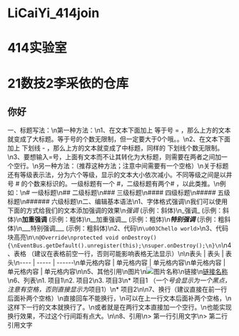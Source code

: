 # LiCaiYi_414join
414实验室
=========
21数技2李采依的仓库
====
你好
-- 
一、标题写法：\n第一种方法：\n1、在文本下面加上 等于号 = ，那么上方的文本就变成了大标题。等于号的个数无限制，但一定要大于0个哦。。\n2、在文本下面加上 下划线 - ，那么上方的文本就变成了中标题，同样的 下划线个数无限制。\n3、要想输入=号，上面有文本而不让其转化为大标题，则需要在两者之间加一个空行。\n另一种方法：（推荐这种方法；注意️中间需要有一个空格）\n关于标题还有等级表示法，分为六个等级，显示的文本大小依次减小。不同等级之间是以井号 # 的个数来标识的。一级标题有一个 #，二级标题有两个# ，以此类推。\n例如：\n# 一级标题\n## 二级标题\n### 三级标题\n#### 四级标题\n##### 五级标题\n###### 六级标题\n二、编辑基本语法\n1、字体格式强调\n我们可以使用下面的方式给我们的文本添加强调的效果\n*强调* (示例：斜体)\n_强调_ (示例：斜体)\n**加重强调** (示例：粗体)\n__加重强调__ (示例：粗体)\n***特别强调*** (示例：粗斜体)\n___特别强调___ (示例：粗斜体)\n2、代码\n`\u003Chello world>`\n3、代码块高亮\n```\n@Override\nprotected void onDestroy() {\nEventBus.getDefault().unregister(this);\nsuper.onDestroy();\n}\n```\n4、表格 （建议在表格前空一行，否则可能影响表格无法显示）\n\n表头 | 表头 | 表头\n---- | ----- | ------\n单元格内容 | 单元格内容 | 单元格内容\n单元格内容 | 单元格内容 | 单元格内容\n\n5、其他引用\n图片\n![图片名称](https://www.baidu.com/img/bd_logo1.png)\n链接\n[链接名称](https://www.baidu.com/)\n6、列表\n1. 项目1\n2. 项目2\n3. 项目3\n* 项目1 （一个*号会显示为一个黑点，注意️有空格，否则直接显示为*项目1）\n* 项目2\n\n7、换行（建议直接在前一行后面补两个空格）\n直接回车不能换行，\n可以在上一行文本后面补两个空格，\n这样下一行的文本就换行了。\n或者就是在两行文本直接加一个空行。\n也能实现换行效果，不过这个行间距有点大。\n\n8、引用\n> 第一行引用文字\n> 第二行引用文字
